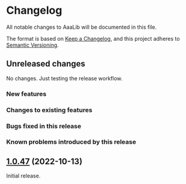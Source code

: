 # Changelog

All notable changes to AaaLib will be documented in this file.

The format is based on [Keep a Changelog](https://keepachangelog.com/en/1.0.0/),
and this project adheres to [Semantic Versioning](https://semver.org/spec/v2.0.0.html).

## Unreleased changes

No changes. Just testing the release workflow.

### New features

### Changes to existing features

### Bugs fixed in this release

### Known problems introduced by this release

## [1.0.47](https://github.com/Tenacom/AaaLib/releases/tag/1.0.47) (2022-10-13)

Initial release.

